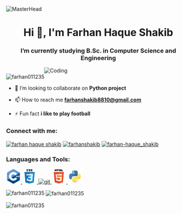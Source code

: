 ![MasterHead](https://repository-images.githubusercontent.com/588181932/e36ec678-7984-4cdd-8e4c-a3932772ff8e)
<h1 align="center">Hi 👋, I'm Farhan Haque Shakib</h1>
<h3 align="center">I’m currently studying B.Sc. in Computer Science and Engineering</h3>
<img align="right" alt="Coding" width="400" src="https://user-images.githubusercontent.com/74038190/212741999-016fddbd-617a-4448-8042-0ecf907aea25.gif">

 
<p align="left"> <img src="https://komarev.com/ghpvc/?username=farhan011235&label=Profile%20views&color=0e75b6&style=flat" alt="farhan011235" /> </p>

- 👯 I’m looking to collaborate on **Python project**

- 📫 How to reach me **farhanshakib8810@gmail.com**

- ⚡ Fun fact  **i like to play football**

<h3 align="left">Connect with me:</h3>
<p align="left">
<a href="https://linkedin.com/in/farhan haque shakib" target="blank"><img align="center" src="https://raw.githubusercontent.com/rahuldkjain/github-profile-readme-generator/master/src/images/icons/Social/linked-in-alt.svg" alt="farhan haque shakib" height="30" width="40" /></a>
<a href="https://codeforces.com/profile/farhanshakib" target="blank"><img align="center" src="https://raw.githubusercontent.com/rahuldkjain/github-profile-readme-generator/master/src/images/icons/Social/codeforces.svg" alt="farhanshakib" height="30" width="40" /></a>
<a href="https://www.leetcode.com/farhan-haque_shakib" target="blank"><img align="center" src="https://raw.githubusercontent.com/rahuldkjain/github-profile-readme-generator/master/src/images/icons/Social/leet-code.svg" alt="farhan-haque_shakib" height="30" width="40" /></a>
</p>

<h3 align="left">Languages and Tools:</h3>
<p align="left"> <a href="https://www.w3schools.com/cpp/" target="_blank" rel="noreferrer"> <img src="https://raw.githubusercontent.com/devicons/devicon/master/icons/cplusplus/cplusplus-original.svg" alt="cplusplus" width="40" height="40"/> </a> <a href="https://www.w3schools.com/css/" target="_blank" rel="noreferrer"> <img src="https://raw.githubusercontent.com/devicons/devicon/master/icons/css3/css3-original-wordmark.svg" alt="css3" width="40" height="40"/> </a> <a href="https://git-scm.com/" target="_blank" rel="noreferrer"> <img src="https://www.vectorlogo.zone/logos/git-scm/git-scm-icon.svg" alt="git" width="40" height="40"/> </a> <a href="https://www.w3.org/html/" target="_blank" rel="noreferrer"> <img src="https://raw.githubusercontent.com/devicons/devicon/master/icons/html5/html5-original-wordmark.svg" alt="html5" width="40" height="40"/> </a> <a href="https://www.python.org" target="_blank" rel="noreferrer"> <img src="https://raw.githubusercontent.com/devicons/devicon/master/icons/python/python-original.svg" alt="python" width="40" height="40"/> </a> </p>

<p><img align="left" src="https://github-readme-stats.vercel.app/api/top-langs?username=farhan011235&show_icons=true&locale=en&layout=compact" alt="farhan011235" /></p>

<p>&nbsp;<img align="center" src="https://github-readme-stats.vercel.app/api?username=farhan011235&show_icons=true&locale=en" alt="farhan011235" /></p>

<p><img align="center" src="https://github-readme-streak-stats.herokuapp.com/?user=farhan011235&" alt="farhan011235" /></p>
